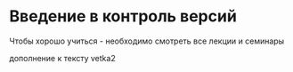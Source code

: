 # Введение в контроль версий
Чтобы хорошо учиться - необходимо смотреть все лекции и семинары


дополнение к тексту vetka2
